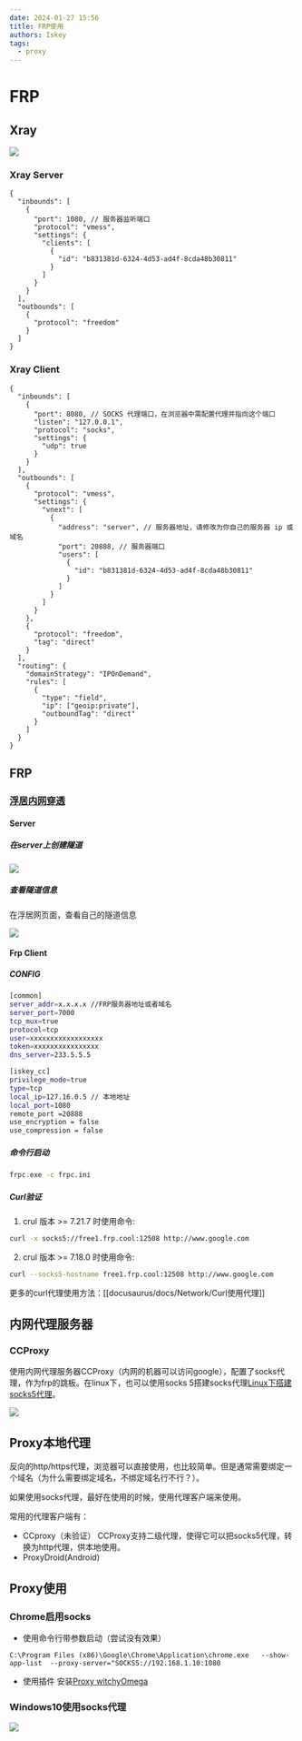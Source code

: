 ```yaml
---
date: 2024-01-27 15:56
title: FRP使用
authors: Iskey
tags:
  - proxy
---
```

# FRP

## Xray

![](http://pic.isnokey.shop/PicRepo/20221022110300.png)

### Xray Server

```
{
  "inbounds": [
    {
      "port": 1080, // 服务器监听端口
      "protocol": "vmess",
      "settings": {
        "clients": [
          {
            "id": "b831381d-6324-4d53-ad4f-8cda48b30811"
          }
        ]
      }
    }
  ],
  "outbounds": [
    {
      "protocol": "freedom"
    }
  ]
}
```


### Xray Client

```
{
  "inbounds": [
    {
      "port": 8080, // SOCKS 代理端口，在浏览器中需配置代理并指向这个端口
      "listen": "127.0.0.1",
      "protocol": "socks",
      "settings": {
        "udp": true
      }
    }
  ],
  "outbounds": [
    {
      "protocol": "vmess",
      "settings": {
        "vnext": [
          {
            "address": "server", // 服务器地址，请修改为你自己的服务器 ip 或域名
            "port": 20888, // 服务器端口
            "users": [
              {
                "id": "b831381d-6324-4d53-ad4f-8cda48b30811"
              }
            ]
          }
        ]
      }
    },
    {
      "protocol": "freedom",
      "tag": "direct"
    }
  ],
  "routing": {
    "domainStrategy": "IPOnDemand",
    "rules": [
      {
        "type": "field",
        "ip": ["geoip:private"],
        "outboundTag": "direct"
      }
    ]
  }
}
```




## FRP

### [浮居内网穿透](https://www.frp.cool/)

#### Server
##### 在server上创建隧道

![](http://pic.isnokey.shop/PicRepo/20221021094113.png)

##### 查看隧道信息

在浮居网页面，查看自己的隧道信息

![](http://pic.isnokey.shop/PicRepo/20221021094356.png)

#### Frp Client
#####  CONFIG

```bash
[common]
server_addr=x.x.x.x //FRP服务器地址或者域名
server_port=7000
tcp_mux=true
protocol=tcp
user=xxxxxxxxxxxxxxxxxx
token=xxxxxxxxxxxxxxxx
dns_server=233.5.5.5

[iskey_cc]
privilege_mode=true
type=tcp
local_ip=127.16.0.5 // 本地地址
local_port=1080
remote_port =20888
use_encryption = false
use_compression = false
```

##### 命令行启动

```bash
frpc.exe -c frpc.ini
```


##### Curl验证

1.  crul 版本 >= 7.21.7 时使用命令:

```bash
curl -x socks5://free1.frp.cool:12508 http://www.google.com
```

2.  crul 版本 >= 7.18.0 时使用命令:

```bash
curl --socks5-hostname free1.frp.cool:12508 http://www.google.com
```

更多的curl代理使用方法：[[docusaurus/docs/Network/Curl使用代理]]
## 内网代理服务器

### CCProxy

使用内网代理服务器CCProxy（内网的机器可以访问google），配置了socks代理，作为frp的跳板。在linux下，也可以使用socks 5搭建socks代理[Linux下搭建socks5代理](https://blog.51cto.com/wzlinux/1692775)。

![](http://pic.isnokey.shop/PicRepo/20221021102700.png)

## Proxy本地代理


反向的http/https代理，浏览器可以直接使用，也比较简单。但是通常需要绑定一个域名（为什么需要绑定域名，不绑定域名行不行？）。

如果使用socks代理，最好在使用的时候，使用代理客户端来使用。

常用的代理客户端有：

- CCproxy（未验证）
CCProxy支持二级代理，使得它可以把socks5代理，转换为http代理，供本地使用。
- ProxyDroid(Android)

## Proxy使用
### Chrome启用socks

- 使用命令行带参数启动（尝试没有效果）
```
C:\Program Files (x86)\Google\Chrome\Application\chrome.exe   --show-app-list  --proxy-server="SOCKS5://192.168.1.10:1080
```
- 使用插件
安装[Proxy witchyOmega](https://chrome.google.com/webstore/detail/proxy-switchyomega/padekgcemlokbadohgkifijomclgjgif?hl=zh-CN)

### Windows10使用socks代理

![](http://pic.isnokey.shop/PicRepo/20221021103259.png)

